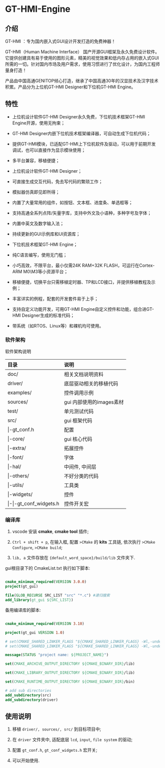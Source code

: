 # GT-HMI-Engine

## 介绍

GT-HMI ：专为国内嵌入式GUI设计开发打造的免费神器！

GT-HMI（Human Machine Interface） 国产开源GUI框架及永久免费设计软件。它提供创建具有易于使用的图形元素，精美的视觉效果和低内存占用的嵌入式GUI所需的一切。针对国内市场及用户需求，使用习惯进行了优化设计，为国内工程师量身打造！

产品由中国高通GENITOP倾心打造，继承了中国高通30年的汉显技术及汉字技术积累。产品分为上位机GT-HMI Designer和下位机GT-HMI Engine。

## 特性

- 上位机设计软件GT-HMI Designer永久免费，下位机技术框架GT-HMI Engine开源，使用无拘束；

- GT-HMI Designer内嵌下位机技术框架编译器，可自动生成下位机代码；

- 提供GT-HMI模块，已适配GT-HMI上下位机软件及驱动，可以用于前期开发调试，也可以直接作为显示模块使用；

- 多平台兼容，移植便捷；

- 上位机设计软件GT-HMI Designer；

- 可直接生成交互代码，免去写代码的繁琐工作；

- 模拟器仿真即见即所得；

- 内置了大量常用的组件，如按钮、文本框、进度条、单选框等；

- 支持高通全系列点阵/矢量字库，支持中外文及小语种，多种字号及字体；

- 内置中英文及数字输入法；

- 持续更新的GUI示例库和UI资源库；

- 下位机技术框架GT-HMI Engine；

- 纯C语言编写，使用无门槛；

- 小巧高效，不限平台，最小仅需24K RAM+32K FLASH，可运行在Cortex-ARM M0\M3等小资源平台；

- 移植便捷，切换平台只需移植定时器、TP和LCD接口，并提供移植教程及示例；

- 丰富详实的例程，配套的开发套件易于上手；

- 支持自定义功能开发，可用GT-HMI Engine自定义控件和功能，组合进GT-HMI Designer生成的标准代码；

- 带系统（如RTOS、Linux等）和裸机均可使用。


### 软件架构

软件架构说明

| 目录 | 说明 |
| :--- | :--- |
| doc/ | 相关文档说明资料 |
| driver/ | 底层驱动相关的移植代码 |
| examples/ | 控件调用示例 |
| sources/ | gui 内部使用的images素材 |
| test/ | 单元测试代码 |
| src/ | gui 框架代码 |
| \|-gt_conf.h | 配置 |
| \|-core/ | gui 核心代码 |
| \|-extra/ | 拓展控件 |
| \|-font/ | 字体 |
| \|-hal/ | 中间件, 中间层 |
| \|-others/ | 不好分类的代码 |
| \|-utils/ | 工具类 |
| \|-widgets/ | 控件 |
| \|-\|-gt_conf_widgets.h | 控件开关宏 |

### 编译库

1. vscode 安装 **cmake**, **cmake tool** 插件;

2. `Ctrl + shift + p`, 在输入框, 配置 `>CMake` 的 **kits** 工具链, 依次执行 `>CMake Configure`, `>CMake build`;

3. `lib, a` 文件存放在 `{default_word_space}/build/lib` 文件夹下.

gui根目录下的 CmakeList.txt 执行如下脚本:

```cmake

cmake_minimum_required(VERSION 3.0.0)
project(gt_gui)

file(GLOB_RECURSE SRC_LIST "src" "*.c") #递归搜索
add_library(gt_gui ${SRC_LIST})

````

备用编译库的脚本:

```cmake

cmake_minimum_required(VERSION 3.10)

project(gt_gui VERSION 1.0)

# set(CMAKE_SHARED_LINKER_FLAGS "${CMAKE_SHARED_LINKER_FLAGS} -Wl,-undefined,dynamic_lookup")
# set(CMAKE_SHARED_LINKER_FLAGS "${CMAKE_SHARED_LINKER_FLAGS} -Wl,-undefined")

message(STATUS "project name: ${PROJECT_NAME}")

set(CMAKE_ARCHIVE_OUTPUT_DIRECTORY ${CMAKE_BINARY_DIR}/lib)

set(CMAKE_LIBRARY_OUTPUT_DIRECTORY ${CMAKE_BINARY_DIR}/lib)

set(CMAKE_RUNTIME_OUTPUT_DIRECTORY ${CMAKE_BINARY_DIR}/bin)

# add sub directories
add_subdirectory(src)
add_subdirectory(driver)

```

## 使用说明

1. 移植 `driver/, sources/, src/` 到目标项目中;

2. 在 `driver` 文件夹中, 适配底层 `lcd`, `input`, `file system` 的驱动;

3. 配置 `gt_conf.h`, `gt_conf_widgets.h` 宏开关;

4. 可以开始使用.
